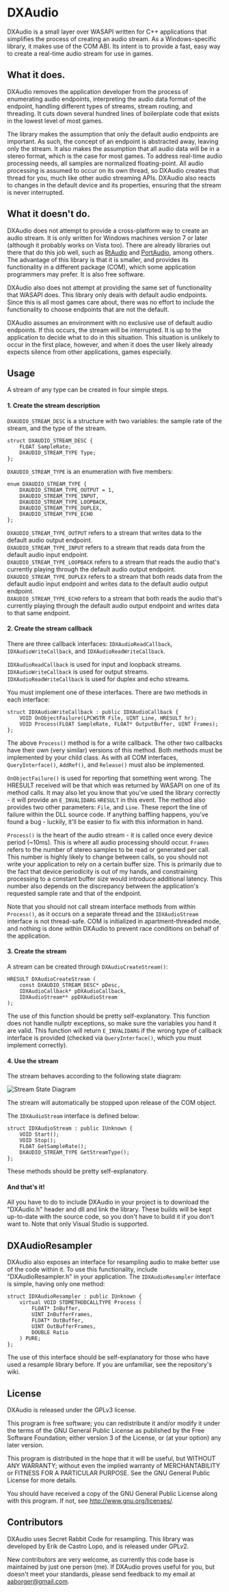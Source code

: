 DXAudio
=========

DXAudio is a small layer over WASAPI written for C++ applications that
simplifies the process of creating an audio stream.  As
a Windows-specific library, it makes use of the COM ABI.
Its intent is to provide a fast, easy way to create a
real-time audio stream for use in games.

What it does.
-------------
DXAudio removes the application developer from the process
of enumerating audio endpoints, interpreting the audio
data format of the endpoint, handling different types of
streams, stream routing, and threading.  It cuts down several hundred
lines of boilerplate code that exists in the lowest level
of most games.

The library makes the assumption that only the default
audio endpoints are important.  As such, the concept of
an endpoint is abstracted away, leaving only the stream.
It also makes the assumption that all audio data will
be in a stereo format, which is the case
for most games.  To address real-time audio processing needs,
all samples are normalized floating-point.  All audio processing is assumed to occur on its own thread,
so DXAudio creates that thread for you, much like other
audio streaming APIs.  DXAudio also reacts to changes in
the default device and its properties, ensuring that
the stream is never interrupted.

What it doesn't do.
-------------------
DXAudio does not attempt to provide a cross-platform way
to create an audio stream.  It is only written for Windows
machines version 7 or later (although it probably works on
Vista too).  There are already libraries out there that do
this job well, such as [RtAudio](https://www.music.mcgill.ca/~gary/rtaudio/)
and [PortAudio](http://www.portaudio.com/), among others.  The advantage of this library is
that it is smaller, and provides its functionality in a different package
(COM), which some application programmers may prefer.  It is also free software.

DXAudio also does not attempt at providing the same set of functionality
that WASAPI does.  This library only deals with default audio endpoints.
Since this is all most games care about, there was no effort to include
the functionality to choose endpoints that are not the default.

DXAudio assumes an environment with no exclusive use of default audio endpoints.
If this occurs, the stream will be interrupted.  It is up to the application
to decide what to do in this situation.  This situation is unlikely to occur
in the first place, however, and when it does the user likely already expects
silence from other applications, games especially.

Usage
-------------
A stream of any type can be created in four simple steps.

#### 1. Create the stream description

`DXAUDIO_STREAM_DESC` is a structure with two variables: the sample rate of the stream, and the type of the stream.

    struct DXAUDIO_STREAM_DESC {
        FLOAT SampleRate;
        DXAUDIO_STREAM_TYPE Type;
    };

`DXAUDIO_STREAM_TYPE` is an enumeration with five members:

    enum DXAUDIO_STREAM_TYPE {
  	    DXAUDIO_STREAM_TYPE_OUTPUT = 1,
       	DXAUDIO_STREAM_TYPE_INPUT,
       	DXAUDIO_STREAM_TYPE_LOOPBACK,
       	DXAUDIO_STREAM_TYPE_DUPLEX,
       	DXAUDIO_STREAM_TYPE_ECHO
    };
    
`DXAUDIO_STREAM_TYPE_OUTPUT` refers to a stream that writes data to the default audio output endpoint. <br>
`DXAUDIO_STREAM_TYPE_INPUT` refers to a stream that reads data from the default audio input endpoint. <br>
`DXAUDIO_STREAM_TYPE_LOOPBACK` refers to a stream that reads the audio that's currently playing through the default
audio output endpoint. <br>
`DXAUDIO_STREAM_TYPE_DUPLEX` refers to a stream that both reads data from the default audio input endpoint and
writes data to the default audio output endpoint.<br>
`DXAUDIO_STREAM_TYPE_ECHO` refers to a stream that both reads the audio that's currently playing through the default
audio output endpoint and writes data to that same endpoint.

#### 2. Create the stream callback

There are three callback interfaces: `IDXAudioReadCallback`, `IDXAudioWriteCallback`, and `IDXAudioReadWriteCallback`.

`IDXAudioReadCallback` is used for input and loopback streams.<br>
`IDXAudioWriteCallback` is used for output streams.<br>
`IDXAudioReadWriteCallback` is used for duplex and echo streams.

You must implement one of these interfaces.  There are two methods in each interface:

    struct IDXAudioWriteCallback : public IDXAudioCallback {
        VOID OnObjectFailure(LPCWSTR File, UINT Line, HRESULT hr);
        VOID Process(FLOAT SampleRate, FLOAT* OutputBuffer, UINT Frames);
    };
    
The above `Process()` method is for a write callback.  The other two callbacks have their own (very similar) versions of this
method.  Both methods must be implemented by your child class.  As with all COM interfaces, `QueryInterface()`, `AddRef()`,
and `Release()` must also be implemented.

`OnObjectFailure()` is used for reporting that something went wrong.  The HRESULT received will be that which
was returned by WASAPI on one of its method calls.  It may also let you know that you've used the library correctly - it will provide an `E_INVALIDARG` `HRESULT` in this event.  The method also provides two other parameters: `File`, and `Line`.  These report the line of failure within the DLL source code.  If anything baffling happens, you've found a bug - luckily, it'll be easier to fix with this information in hand.

`Process()` is the heart of the audio stream - it is called once every device period (~10ms).  This is where all
audio processing should occur.  `Frames` refers to the number of stereo samples to be read or generated per call.
This number is highly likely to change between calls, so you should not write your application to rely on a certain
buffer size.  This is primarily due to the fact that device periodicity is out of my hands, and constraining processing
to a constant buffer size would introduce additional latency.  This number also depends on the discrepancy between the
application's requested sample rate and that of the endpoint.

Note that you should not call stream interface methods from within `Process()`,
as it occurs on a separate thread and the `IDXAudioStream` interface is not thread-safe.  COM is initialized in
apartment-threaded mode, and nothing is done within DXAudio to prevent race conditions on behalf of the application.

#### 3. Create the stream

A stream can be created through `DXAudioCreateStream()`:

    HRESULT DXAudioCreateStream (
        const DXAUDIO_STREAM_DESC* pDesc,
        IDXAudioCallback* pDXAudioCallback,
        IDXAudioStream** ppDXAudioStream
    );
    
The use of this function should be pretty self-explanatory.  This function does not handle nullptr exceptions, so make sure
the variables you hand it are valid.  This function will return `E_INVALIDARG` if the wrong type of callback interface is provided (checked via `QueryInterface()`, which you must implement correctly).

#### 4. Use the stream

The stream behaves according to the following state diagram:

![Stream State Diagram](https://github.com/AustinBorger/DXAudio/blob/master/UML/DXAudioStateDiagram.png)

The stream will automatically be stopped upon release of the COM object.

The `IDXAudioStream` interface is defined below:

    struct IDXAudioStream : public IUnknown {
    	VOID Start();
    	VOID Stop();
    	FLOAT GetSampleRate();
    	DXAUDIO_STREAM_TYPE GetStreamType();
    };
    
These methods should be pretty self-explanatory.

#### And that's it!

All you have to do to include DXAudio in your project is to download the "DXAudio.h" header and dll and link the library.
These builds will be kept up-to-date with the source code, so you don't have to build it if you don't want to.  Note that
only Visual Studio is supported.

DXAudioResampler
-------------
DXAudio also exposes an interface for resampling audio to make better use of the code within it.  To use this functionality, include "DXAudioResampler.h" in your application.  The `IDXAudioResampler` interface is simple, having only one method:

    struct IDXAudioResampler : public IUnknown {
    	virtual VOID STDMETHODCALLTYPE Process (
    		FLOAT* InBuffer,
    		UINT InBufferFrames,
    		FLOAT* OutBuffer,
    		UINT OutBufferFrames,
    		DOUBLE Ratio
    	) PURE;
    };
    
The use of this interface should be self-explanatory for those who have used a resample library before.  If you are unfamiliar, see the repository's wiki.

License
-------------
DXAudio is released under the GPLv3 license.

This program is free software; you can redistribute it and/or modify
it under the terms of the GNU General Public License as published by
the Free Software Foundation; either version 3 of the License, or
(at your option) any later version.

This program is distributed in the hope that it will be useful,
but WITHOUT ANY WARRANTY; without even the implied warranty of
MERCHANTABILITY or FITNESS FOR A PARTICULAR PURPOSE.  See the
GNU General Public License for more details.

You should have received a copy of the GNU General Public License
along with this program.  If not, see <http://www.gnu.org/licenses/>.

Contributors
-------------
DXAudio uses Secret Rabbit Code for resampling.  This library was developed by
Erik de Castro Lopo, and is released under GPLv2.

New contributors are very welcome, as currently this code base is maintained by
just one person (me).  If DXAudio proves useful for you, but doesn't meet your
standards, please send feedback to my email at <aaborger@gmail.com>.
